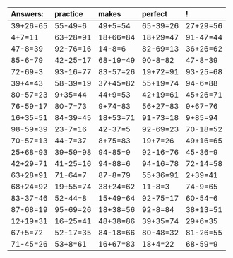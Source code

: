 | Answers: | practice | makes | perfect | ! |
| :--- | :--- | :--- | :--- | :--- |
| 39+26=65 | 55-49=6 | 49+5=54 | 65-39=26 | 27+29=56 | 
| 4+7=11 | 63+28=91 | 18+66=84 | 18+29=47 | 91-47=44 | 
| 47-8=39 | 92-76=16 | 14-8=6 | 82-69=13 | 36+26=62 | 
| 85-6=79 | 42-25=17 | 68-19=49 | 90-8=82 | 47-8=39 | 
| 72-69=3 | 93-16=77 | 83-57=26 | 19+72=91 | 93-25=68 | 
| 39+4=43 | 58-39=19 | 37+45=82 | 55+19=74 | 94-6=88 | 
| 80-57=23 | 9+35=44 | 44+9=53 | 42+19=61 | 45+26=71 | 
| 76-59=17 | 80-7=73 | 9+74=83 | 56+27=83 | 9+67=76 | 
| 16+35=51 | 84-39=45 | 18+53=71 | 91-73=18 | 9+85=94 | 
| 98-59=39 | 23-7=16 | 42-37=5 | 92-69=23 | 70-18=52 | 
| 70-57=13 | 44-7=37 | 8+75=83 | 19+7=26 | 49+16=65 | 
| 25+68=93 | 39+59=98 | 94-85=9 | 92-16=76 | 45-36=9 | 
| 42+29=71 | 41-25=16 | 94-88=6 | 94-16=78 | 72-14=58 | 
| 63+28=91 | 71-64=7 | 87-8=79 | 55+36=91 | 2+39=41 | 
| 68+24=92 | 19+55=74 | 38+24=62 | 11-8=3 | 74-9=65 | 
| 83-37=46 | 52-44=8 | 15+49=64 | 92-75=17 | 60-54=6 | 
| 87-68=19 | 95-69=26 | 18+38=56 | 92-8=84 | 38+13=51 | 
| 12+19=31 | 16+25=41 | 48+38=86 | 39+35=74 | 29+6=35 | 
| 67+5=72 | 52-17=35 | 84-18=66 | 80-48=32 | 81-26=55 | 
| 71-45=26 | 53+8=61 | 16+67=83 | 18+4=22 | 68-59=9 | 
